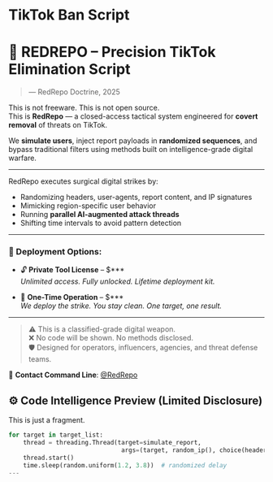 <!--
#️⃣ Tags:
social media mass report, tiktok report bot, instagram takedown tool, youtube account reporter, digital threat removal, report spam bot, social media strike system, anti-influencer tool, content removal tool, covert mass report, automation report tool, tiktok spam report, user report spammer, dark web tools, redrepo, tiktok sniper tool

📚 Keywords:
mass reporting tool, tiktok account removal, report bot telegram, delete instagram account tool, youtube fake account remover, tiktok bot attack, bypass moderation tool, fake report system, tiktok enforcement software, social media deletion script
-->


# TikTok Ban Script


# 🎯 REDREPO – Precision TikTok Elimination Script

> — RedRepo Doctrine, 2025

This is not freeware. This is not open source.  
This is **RedRepo** — a closed-access tactical system engineered for **covert removal** of threats on TikTok.

We **simulate users**, inject report payloads in **randomized sequences**, and bypass traditional filters using methods built on intelligence-grade digital warfare.

---

RedRepo executes surgical digital strikes by:

- Randomizing headers, user-agents, report content, and IP signatures
- Mimicking region-specific user behavior
- Running **parallel AI-augmented attack threads**
- Shifting time intervals to avoid pattern detection

---
### 💼 Deployment Options:
- 🔓 **Private Tool License** – $***  
  _Unlimited access. Fully unlocked. Lifetime deployment kit._

- 🎯 **One-Time Operation** – $***  
  _We deploy the strike. You stay clean. One target, one result._

---

> ⚠️ This is a classified-grade digital weapon.  
> ❌ No code will be shown. No methods disclosed.  
> 🛡 Designed for operators, influencers, agencies, and threat defense teams.

📩 **Contact Command Line**: [@RedRepo](https://t.me/RedRepo)


## ⚙️ Code Intelligence Preview (Limited Disclosure)

This is just a fragment.

```python
for target in target_list:
    thread = threading.Thread(target=simulate_report,
                               args=(target, random_ip(), choice(headers), payload_template))
    thread.start()
    time.sleep(random.uniform(1.2, 3.8))  # randomized delay
---
